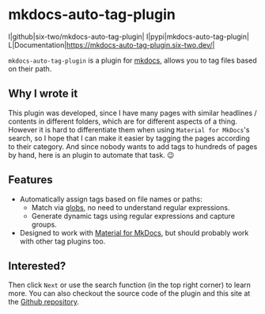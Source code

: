# mkdocs-auto-tag-plugin

I|github|six-two/mkdocs-auto-tag-plugin|
I|pypi|mkdocs-auto-tag-plugin|
L|Documentation|https://mkdocs-auto-tag-plugin.six-two.dev/|

`mkdocs-auto-tag-plugin` is a plugin for [mkdocs](https://www.mkdocs.org/), allows you to tag files based on their path.

## Why I wrote it

This plugin was developed, since I have many pages with similar headlines / contents in different folders, which are for different aspects of a thing.
However it is hard to differentiate them when using `Material for MkDocs`'s search, so I hope that I can make it easier by tagging the pages according to their category.
And since nobody wants to add tags to hundreds of pages by hand, here is an plugin to automate that task. 😉

## Features

- Automatically assign tags based on file names or paths:
    - Match via [globs](/usage/#globs), no need to understand regular expressions.
    - Generate dynamic tags using regular expressions and capture groups.
- Designed to work with [Material for MkDocs](https://squidfunk.github.io/mkdocs-material/), but should probably work with other tag plugins too.

## Interested?

Then click `Next` or use the search function (in the top right corner) to learn more.
You can also checkout the source code of the plugin and this site at the [Github repository](https://github.com/six-two/mkdocs-auto-tag-plugin).

